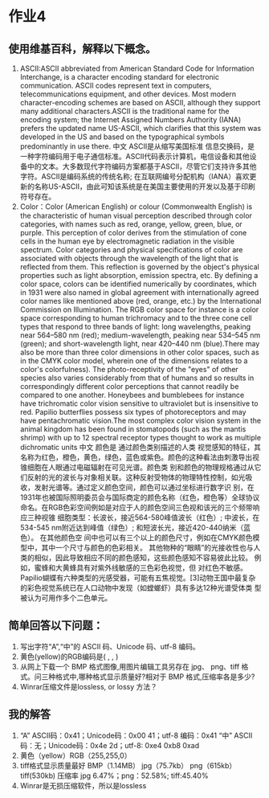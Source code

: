# 作业4
## 使用维基百科，解释以下概念。
1. ASCII:ASCII abbreviated from American Standard Code for Information Interchange, is a character encoding standard for 
electronic communication. ASCII codes represent text in computers, telecommunications equipment, and other devices. Most modern 
character-encoding schemes are based on ASCII, although they support many additional characters.ASCII is the traditional name 
for the encoding system; the Internet Assigned Numbers Authority (IANA) prefers the updated name US-ASCII, which clarifies that 
this system was developed in the US and based on the typographical symbols predominantly in use there.  中文 ASCII是从缩写美国标准
信息交换码，是一种字符编码用于电子通信标准。ASCII代码表示计算机，电信设备和其他设备中的文本。大多数现代字符编码方案都基于ASCII，尽管它们支持许多其他
字符。ASCII是编码系统的传统名称; 在互联网编号分配机构（IANA）喜欢更新的名称US-ASCII，由此可知该系统是在美国主要使用的开发以及基于印刷符号存在。
2. Color：Color (American English) or colour (Commonwealth English) is the characteristic of human visual perception described 
through color categories, with names such as red, orange, yellow, green, blue, or purple. This perception of color derives from 
the stimulation of cone cells in the human eye by electromagnetic radiation in the visible spectrum. Color categories and 
physical specifications of color are associated with objects through the wavelength of the light that is reflected from them. 
This reflection is governed by the object's physical properties such as light absorption, emission spectra, etc.
By defining a color space, colors can be identified numerically by coordinates, which in 1931 were also named in global 
agreement with internationally agreed color names like mentioned above (red, orange, etc.) by the International Commission on 
Illumination. The RGB color space for instance is a color space corresponding to human trichromacy and to the three cone cell 
types that respond to three bands of light: long wavelengths, peaking near 564–580 nm (red); medium-wavelength, peaking near 
534–545 nm (green); and short-wavelength light, near 420–440 nm (blue).There may also be more than three color dimensions in 
other color spaces, such as in the CMYK color model, wherein one of the dimensions relates to a color's colorfulness).
The photo-receptivity of the "eyes" of other species also varies considerably from that of humans and so results in correspondingly 
different color perceptions that cannot readily be compared to one another. Honeybees and bumblebees for instance have trichromatic 
color vision sensitive to ultraviolet but is insensitive to red. Papilio butterflies possess six types of photoreceptors and may 
have pentachromatic vision.The most complex color vision system in the animal kingdom has been found in stomatopods (such as the 
mantis shrimp) with up to 12 spectral receptor types thought to work as multiple dichromatic units  中文  颜色是
通过颜色类别描述的人类 视觉感知的特征，其名称为红色，橙色，黄色，绿色，蓝色或紫色。颜色的这种看法由刺激导出视锥细胞在人眼通过电磁辐射在可见光谱。颜色类
别和颜色的物理规格通过从它们反射的光的波长与对象相关联。这种反射受物体的物理特性控制，如光吸收，发射光谱等。通过定义颜色空间，颜色可以通过坐标进行数字识
别，在1931年也被国际照明委员会与国际商定的颜色名称（红色，橙色等）全球协议命名。在RGB色彩空间例如是对应于人的颜色空间三色视和该光的三个频带响应三种视锥
细胞类型：长波长，接近564-580峰值波长（红色）; 中波长，在534-545 nm附近达到峰值（绿色）; 和短波长光，接近420-440纳米（蓝色）。 在其他颜色空
间中也可以有三个以上的颜色尺寸，例如在CMYK颜色模型中，其中一个尺寸与颜色的色彩相关。
其他物种的“眼睛”的光接收性也与人类的相似，因此导致相应不同的颜色感知，这些颜色感知不容易彼此比较。 例如，蜜蜂和大黄蜂具有对紫外线敏感的三色彩色视觉，但
对红色不敏感。 Papilio蝴蝶有六种类型的光感受器，可能有五焦视觉。[3]动物王国中最复杂的彩色视觉系统已在人口动物中发现（如螳螂虾）具有多达12种光谱受体类
型被认为可用作多个二色单元。
## 简单回答以下问题：
1. 写出字符“A”,“中”的 ASCII 码、Unicode 码、utf-8 编码。
2. 黄色(yellow)的RGB编码是( , , )
3. 从网上下载一个 BMP 格式图像,用图片编辑工具另存在 jpg、 png、tiff 格式。问三种格式中,哪种格式显示质量好?相对于
BMP 格式,压缩率各是多少?
4. Winrar压缩文件是lossless, or lossy 方法？
## 我的解答
1. “A” ASCII码：0x41；Unicode码：0x00 41；utf-8 编码：0x41
“中” ASCII码：无；Unicode码：0x4e 2d；utf-8: 0xe4 0xb8 0xad
2. 黄色（yellow）RGB（255,255,0）
3. tiff格式显示质量最好
BMP（1.14MB） jpg（75.7kb） png（615kb） tiff(530kb)
压缩率  jpg 6.47%；png：52.58%; tiff:45.40%
4. Winrar是无损压缩软件，所以是lossless
